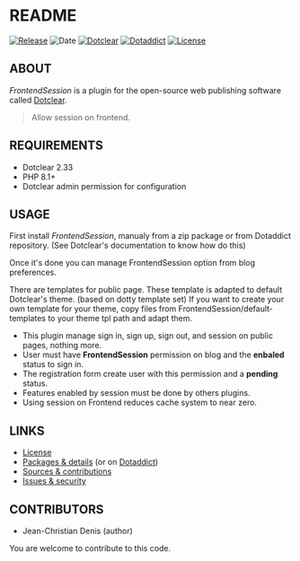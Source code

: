 # README

[![Release](https://img.shields.io/github/v/release/jcdenis/FrontendSession?color=lightblue)](https://github.com/JcDenis/FrontendSession/releases)
![Date](https://img.shields.io/github/release-date/jcdenis/FrontendSession?color=red)
[![Dotclear](https://img.shields.io/badge/dotclear-v2.33-137bbb.svg)](https://fr.dotclear.org/download)
[![Dotaddict](https://img.shields.io/badge/dotaddict-official-9ac123.svg)](https://plugins.dotaddict.org/dc2/details/FrontendSession)
[![License](https://img.shields.io/github/license/jcdenis/FrontendSession?color=white)](https://github.com/JcDenis/FrontendSession/src/branch/master/LICENSE)

## ABOUT

_FrontendSession_ is a plugin for the open-source web publishing software called [Dotclear](https://www.dotclear.org).

> Allow session on frontend.

## REQUIREMENTS

* Dotclear 2.33
* PHP 8.1+
* Dotclear admin permission for configuration

## USAGE

First install _FrontendSession_, manualy from a zip package or from 
Dotaddict repository. (See Dotclear's documentation to know how do this)

Once it's done you can manage FrontendSession option from blog preferences.

There are templates for public page. These template is adapted to 
default Dotclear's theme. (based on dotty template set)
If you want to create your own template for your theme, 
copy files from FrontendSession/default-templates 
to your theme tpl path and adapt them.

* This plugin manage sign in, sign up, sign out, and session on public pages, nothing more.
* User must have __FrontendSession__ permission on blog and the __enbaled__ status to sign in.
* The registration form create user with this permission and a __pending__ status.
* Features enabled by session must be done by others plugins.
* Using session on Frontend reduces cache system to near zero.

## LINKS

* [License](https://github.com/JcDenis/FrontendSession/src/branch/master/LICENSE)
* [Packages & details](https://github.com/JcDenis/FrontendSession/releases) (or on [Dotaddict](https://plugins.dotaddict.org/dc2/details/FrontendSession))
* [Sources & contributions](https://github.com/JcDenis/FrontendSession)
* [Issues & security](https://github.com/JcDenis/FrontendSession/issues)

## CONTRIBUTORS

* Jean-Christian Denis (author)

You are welcome to contribute to this code.
